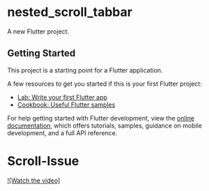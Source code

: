 # nested_scroll_tabbar

A new Flutter project.

## Getting Started

This project is a starting point for a Flutter application.

A few resources to get you started if this is your first Flutter project:

- [Lab: Write your first Flutter app](https://docs.flutter.dev/get-started/codelab)
- [Cookbook: Useful Flutter samples](https://docs.flutter.dev/cookbook)

For help getting started with Flutter development, view the
[online documentation](https://docs.flutter.dev/), which offers tutorials,
samples, guidance on mobile development, and a full API reference.

# Scroll-Issue

[![Watch the video]](https://firebasestorage.googleapis.com/v0/b/sara-reality.appspot.com/o/WhatsApp%20Video%202025-08-05%20at%204.30.34%20PM.mp4?alt=media&token=730cca88-8885-4dcd-b25e-f5eb1917a011)
